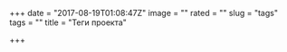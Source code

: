 +++
date = "2017-08-19T01:08:47Z"
image = ""
rated = ""
slug = "tags"
tags = ""
title = "Теги проекта"

+++

